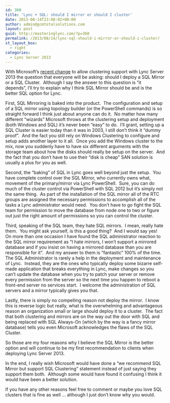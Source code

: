 ```yaml
---
id: 360
title: 'Lync + SQL: should I mirror or should I cluster'
date: 2013-08-14T23:08:02+00:00
author: admin@gcmtotalsolutions.com
layout: post
guid: http://masteringlync.com/?p=360
permalink: /2013/08/14/lync-sql-should-i-mirror-or-should-i-cluster/
st_layout_box:
  - right
categories:
  - Lync Server 2013
---
```

With Microsoft&#8217;s [recent change](http://masteringlync.com/2013/08/14/lync-2013-database-support-update-sql-clustering-is-in/) to allow clustering support with Lync Server 2013 the question that everyone will be asking: should I deploy a SQL Mirror or a SQL Cluster.  Although I say the answer to this question is &#8220;it depends&#8221;, I&#8217;ll try to explain why I think SQL Mirror should be and is the better SQL option for Lync.

First, SQL Mirroring is baked into the product.  The configuration and setup of a SQL mirror using topology builder (or the PowerShell commands) is so straight forward I think just about anyone can do it.  No matter how many different &#8220;wizards&#8221; Microsoft throws at the clustering setup and deployment (both Windows and SQL) it&#8217;s never been &#8220;easy&#8221; to do.  I&#8217;ll grant, setting up a SQL Cluster is easier today than it was in 2003, I still don&#8217;t think it &#8220;dummy proof&#8221;.  And the fact you still rely on Windows Clustering to configure and setup adds another layer to it all.  Once you add the Windows cluster to the mix, now you suddenly have to have six different arguments with the storage team about how the disks should really be setup on the server.  And the fact that you don&#8217;t have to use their &#8220;disk is cheap&#8221; SAN solution is usually a plus for you as well.

Second, the &#8220;baking&#8221; of SQL in Lync goes well beyond just the setup.  You have complete control over the SQL Mirror, who currently owns what, movement of the primary/mirror via Lync PowerShell.  Sure, you can do much of the cluster control via PowerShell with SQL 2012 but it&#8217;s simply not the same thing.  As part of the installation of the SQL mirror all of the RTC groups are assigned the necessary permissions to accomplish all of the tasks a Lync administrator would need.  You don&#8217;t have to go fight the SQL team for permission to move the database from node one to two or figure out just the right amount of permissions so you can control the cluster.

Third, speaking of the SQL team, they hate SQL mirrors.  I mean, really hate them.  You might ask yourself, is this a good thing?  And I would say yes!  On more than one occasion I have found the SQL administrator reaction to the SQL mirror requirement as &#8220;I hate mirrors, I won&#8217;t support a mirrored database and if you insist on having a mirrored database than you are responsible for it&#8221;.  And my answer to them is &#8220;fantastic&#8221; 100% of the time.  The SQL Administrator is rarely a help in the deployment and maintenance of Lync.  Instead, they are the ones who typically deploy some bizarre self-made application that breaks everything in Lync, make changes so you can&#8217;t update the database when you try to patch your server or remove every permission from the server so the next time you happen to reboot a front-end server no services start.  I welcome the administration of SQL servers and a mirror typically gives you that.

Lastly, there is simply no compelling reason not deploy the mirror.  I know this is reverse logic but really, what is the overwhelming and advantageous reason an organization small or large should deploy it to a cluster.  The fact that both clustering and mirrors are on the way out the door with SQL and being replaced with SQL Always-On (which by the way is a fancy mirror database) tells you even Microsoft acknowledges the flaws of the SQL Cluster.

So those are my four reasons why I believe the SQL Mirror is the better option and will continue to be my first recommendation to clients when deploying Lync Server 2013.

In the end, I really wish Microsoft would have done a &#8220;we recommend SQL Mirror but support SQL Clustering&#8221; statement instead of just saying they support them both.  Although some would have found it confusing I think it would have been a better solution.

If you have any other reasons feel free to comment or maybe you love SQL clusters that is fine as well &#8230; although I just don&#8217;t know why you would.